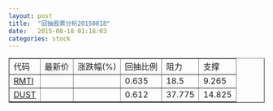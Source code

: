 ```yaml
---
layout: post
title:  "回抽股票分析20150818"
date:   2015-08-18 01:18:03
categories: stock
---
```

<script type="text/javascript">
var stockList = []
stockList.push('gb_rmti');
stockList.push('gb_dust');
</script>
<table border="1">
 <tr>
 <td>代码</td>
 <td>最新价</td>
 <td>涨跌幅(%)</td>
 <td>回抽比例</td>
 <td>阻力</td>
 <td>支撑</td>
</tr>
  <tr id="rmti">
  <td><a href="http://stock.finance.sina.com.cn/usstock/quotes/RMTI.html" target="_blank">RMTI</a></td><td></td><td></td><td>0.635</td><td>18.5</td><td>9.265</td></tr>
  <tr id="dust">
  <td><a href="http://stock.finance.sina.com.cn/usstock/quotes/DUST.html" target="_blank">DUST</a></td><td></td><td></td><td>0.612</td><td>37.775</td><td>14.825</td></tr>
</table>
